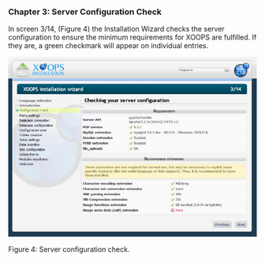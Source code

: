 ### Chapter 3: Server Configuration Check 


In screen 3/14, (Figure 4) the Installation Wizard checks the server configuration to ensure the minimum requirements for XOOPS are fulfilled. If they are, a green checkmark will appear on individual entries.

 
![image001.png](../assets/img_10.jpg)  

Figure 4: Server configuration check.

 

